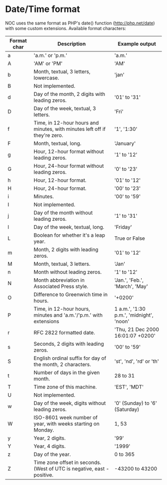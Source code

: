 # Date/Time format

NOC uses the same format as PHP's date() function (http://php.net/date) with some custom extensions.
Available format characters:

| Format char | Description                                                                | Example output                           |
| ----------- | -------------------------------------------------------------------------- | ---------------------------------------- |
| a           | 'a.m.' or 'p.m.'                                                           | 'a.m.'                                   |
| A           | 'AM' or 'PM'                                                               | 'AM'                                     |
| b           | Month, textual, 3 letters, lowercase.                                      | 'jan'                                    |
| B           | Not implemented.                                                           |                                          |
| d           | Day of the month, 2 digits with leading zeros.                             | '01' to '31'                             |
| D           | Day of the week, textual, 3 letters.                                       | 'Fri'                                    |
| f           | Time, in 12-hour hours and minutes, with minutes left off if they're zero. | '1', '1:30'                              |
| F           | Month, textual, long.                                                      | 'January'                                |
| g           | Hour, 12-hour format without leading zeros.                                | '1' to '12'                              |
| G           | Hour, 24-hour format without leading zeros.                                | '0' to '23'                              |
| h           | Hour, 12-hour format.                                                      | '01' to '12'                             |
| H           | Hour, 24-hour format.                                                      | '00' to '23'                             |
| i           | Minutes.                                                                   | '00' to '59'                             |
| I           | Not implemented.                                                           |                                          |
| j           | Day of the month without leading zeros.                                    | '1' to '31'                              |
| l           | Day of the week, textual, long.                                            | 'Friday'                                 |
| L           | Boolean for whether it's a leap year.                                      | True or False                            |
| m           | Month, 2 digits with leading zeros.                                        | '01' to '12'                             |
| M           | Month, textual, 3 letters.                                                 | 'Jan'                                    |
| n           | Month without leading zeros.                                               | '1' to '12'                              |
| N           | Month abbreviation in Associated Press style.                              | 'Jan.', 'Feb.', 'March', 'May'           |
| O           | Difference to Greenwich time in hours.                                     | '+0200'                                  |
| P           | Time, in 12-hour hours, minutes and 'a.m.'/'p.m.' with extensions          | 1 a.m.', '1:30 p.m.', 'midnight', 'noon' |
| r           | RFC 2822 formatted date.                                                   | 'Thu, 21 Dec 2000 16:01:07 +0200'        |
| s           | Seconds, 2 digits with leading zeros.                                      | '00' to '59'                             |
| S           | English ordinal suffix for day of the month, 2 characters.                 | 'st', 'nd', 'rd' or 'th'                 |
| t           | Number of days in the given month.                                         | 28 to 31                                 |
| T           | Time zone of this machine.                                                 | 'EST', 'MDT'                             |
| U           | Not implemented.                                                           |                                          |
| w           | Day of the week, digits without leading zeros.                             | '0' (Sunday) to '6' (Saturday)           |
| W           | ISO-8601 week number of year, with weeks starting on Monday.               | 1, 53                                    |
| y           | Year, 2 digits.                                                            | '99'                                     |
| Y           | Year, 4 digits.                                                            | '1999'                                   |
| z           | Day of the year.                                                           | 0 to 365                                 |
| Z           | Time zone offset in seconds. (West of UTC is negative, east - positive.    | -43200 to 43200                          |
